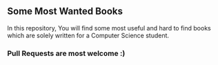 ## Some Most Wanted Books
                
In this repository, You will find some most useful and hard to find books which are solely written for a Computer Science student.


### Pull Requests are most welcome :)
